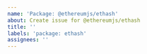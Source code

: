 ```yaml
---
name: 'Package: @ethereumjs/ethash'
about: Create issue for @ethereumjs/ethash
title: ''
labels: 'package: ethash'
assignees: ''
---
```

